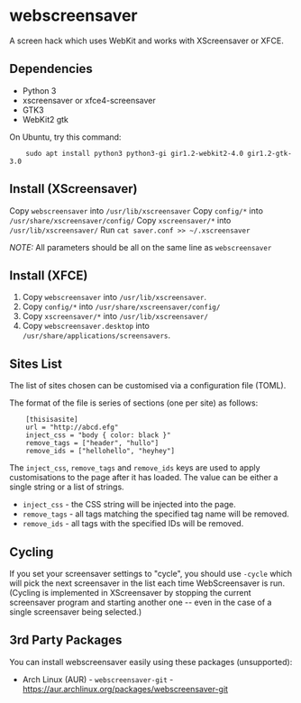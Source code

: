 webscreensaver
==============

A screen hack which uses WebKit and works with XScreensaver or XFCE.

Dependencies
------------

 * Python 3
 * xscreensaver or xfce4-screensaver
 * GTK3
 * WebKit2 gtk

On Ubuntu, try this command:

```
    sudo apt install python3 python3-gi gir1.2-webkit2-4.0 gir1.2-gtk-3.0
```

Install (XScreensaver)
----------------------

Copy `webscreensaver` into `/usr/lib/xscreensaver`
Copy `config/*` into `/usr/share/xscreensaver/config/`
Copy `xscreensaver/*` into `/usr/lib/xscreensaver/`
Run `cat saver.conf >> ~/.xscreensaver`


*NOTE:* All parameters should be all on the same line as `webscreensaver`

Install (XFCE)
--------------

 1. Copy `webscreensaver` into `/usr/lib/xscreensaver`.
 2. Copy `config/*` into `/usr/share/xscreensaver/config/`
 3. Copy `xscreensaver/*` into `/usr/lib/xscreensaver/`
 4. Copy `webscreensaver.desktop` into `/usr/share/applications/screensavers`.

Sites List
----------

The list of sites chosen can be customised via a configuration file (TOML).

The format of the file is series of sections (one per site) as follows:

```
    [thisisasite]
    url = "http://abcd.efg"
    inject_css = "body { color: black }"
    remove_tags = ["header", "hullo"]
    remove_ids = ["hellohello", "heyhey"]
```

The `inject_css`, `remove_tags` and `remove_ids` keys are used to apply
customisations to the page after it has loaded. The value can be either
a single string or a list of strings.

 * `inject_css`  - the CSS string will be injected into the page.
 * `remove_tags` - all tags matching the specified tag name will be removed.
 * `remove_ids`  - all tags with the specified IDs will be removed.

Cycling
-------

If you set your screensaver settings to "cycle", you should use
`-cycle` which will pick the next screensaver in the list each time
WebScreensaver is run. (Cycling is implemented in XScreensaver by stopping
the current screensaver program and starting another one -- even in the
case of a single screensaver being selected.)

3rd Party Packages
------------------

You can install webscreensaver easily using these packages (unsupported):

 * Arch Linux (AUR) - `webscreensaver-git` - https://aur.archlinux.org/packages/webscreensaver-git
